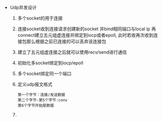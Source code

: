 * Udp并发设计

  1. 多个socket的用于连接

  2. 连接socket收到连接请求创建新的socket 并bind相同端口与local ip 再connect建立五元组虚连接并绑定到iocp或者epoll, 此时若收再次收到连接包那么根据之前已连接的可以丢弃该连接包

  3. 建立了五元组虚连接之后就可以使用recv/send进行通信

  4. 初始化多socket绑定到iocp/epoll

  5. 多个socket绑定同一个端口

  6. 定义udp报文格式

     ```
     第一个字节：连接/发送数据
     第二个字节-第5个字节:conv
     第6个字节开始是数据
     
     ```

  7. 

